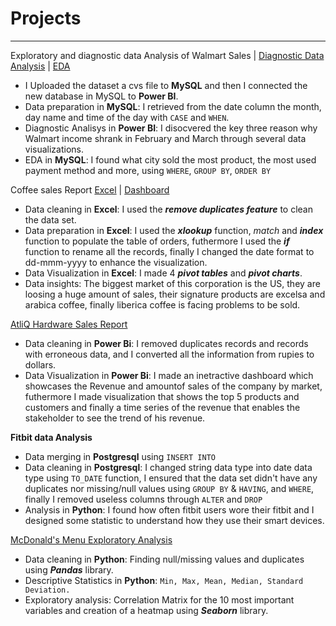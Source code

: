 # Projects

***

Exploratory and diagnostic data Analysis of Walmart Sales | [Diagnostic Data Analysis](https://github.com/Hazael-diaz-data/projects/blob/main/WalmartSales/walmart_eda.sql) | [EDA](https://github.com/Hazael-diaz-data/projects/blob/main/WalmartSales/WalmartDiagnosticAnalysis.ipynb) 
- I Uploaded the dataset a cvs file to **MySQL** and then I connected the new database in MySQL to **Power BI**.
- Data preparation in **MySQL**: I retrieved from the date column the month, day name and time of the day with ```CASE``` and ```WHEN```.
- Diagnostic Analisys in **Power BI**: I disocvered the key three reason why Walmart income shrank in February and March through several data visualizations.
- EDA in **MySQL**: I found what city sold the most product, the most used payment method and more, using ```WHERE```, ```GROUP BY```, ```ORDER BY``` 

Coffee sales Report [Excel](https://github.com/Hazael-diaz-data/projects/blob/main/Coffe_sales_report.xlsx) | [Dashboard](https://github.com/Hazael-diaz-data/projects/blob/main/Coffe_sales_report.pdf)
- Data cleaning in **Excel**: I used the ***remove duplicates feature*** to clean the data set.
- Data preparation in **Excel**: I used the ***xlookup*** function, *match* and ***index*** function to populate the table of orders, futhermore I used the ***if*** function to rename all the records, finally I changed the date format to dd-mmm-yyyy to enhance the visualization.
- Data Visualization in **Excel**: I made 4 ***pivot tables*** and ***pivot charts***.
- Data insights: The biggest market of this corporation is the US, they are loosing a huge amount of sales, their signature products are excelsa and arabica coffee, finally liberica coffee is facing problems to be sold.

[AtliQ Hardware Sales Report](https://github.com/Hazael-diaz-data/projects/blob/main/SALES.pdf)
- Data cleaning in **Power Bi**: I removed duplicates records and records with erroneous data, and I converted all the information from rupies to dollars.
- Data Visualization in **Power Bi**: I made an inetractive dashboard which showcases the Revenue and amountof sales of the company by market, futhermore I made visualization that shows the top 5 products and customers and finally a time series of the revenue that enables the stakeholder to see the trend of his revenue.  

**Fitbit data Analysis**
-  Data merging in **Postgresql** using ```INSERT INTO```
- Data cleaning in **Postgresql**: I changed string data type into date data type using ```TO_DATE``` function, I ensured that the data set didn't have any duplicates nor missing/null values using ```GROUP BY``` & ```HAVING```, and ```WHERE```, finally I removed useless columns through ```ALTER``` and ```DROP```
- Analysis in **Python**: I found how often fitbit users wore their fitbit and I designed some statistic to understand how they use their smart devices.

[McDonald's Menu Exploratory Analysis](https://github.com/Hazael-diaz-data/projects/blob/main/eda_mc.ipynb)
- Data cleaning in **Python**: Finding null/missing values and duplicates using ***Pandas*** library.
- Descriptive Statistics in **Python**: ```Min, Max, Mean, Median, Standard Deviation.```
- Exploratory analysis: Correlation Matrix for the 10 most important variables and creation of a heatmap using ***Seaborn*** library.
